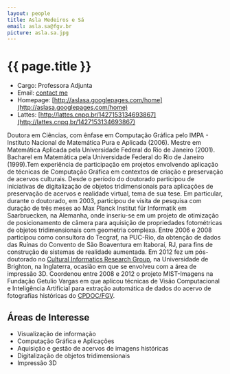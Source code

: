 ```yaml
---
layout: people
title: Asla Medeiros e Sá
email: asla.sa@fgv.br
picture: asla.sa.jpg
---
```


# {{ page.title }}

- Cargo: Professora Adjunta
- Email: <a href="mailto:{{ page.email | encode_email }}" title="contact me">contact me</a>
- Homepage: [http://aslasa.googlepages.com/home](http://aslasa.googlepages.com/home)
- Lattes: [http://lattes.cnpq.br/1427153134693867](http://lattes.cnpq.br/1427153134693867)

Doutora em Ciências, com ênfase em Computação Gráfica pelo IMPA -
Instituto Nacional de Matemática Pura e Aplicada (2006). Mestre em
Matemática Aplicada pela Universidade Federal do Rio de Janeiro
(2001). Bacharel em Matemática pela Universidade Federal do Rio de
Janeiro (1999).Tem experiência de participação em projetos envolvendo
aplicação de técnicas de Computação Gráfica em contextos de criação e
preservação de acervos culturais. Desde o período do doutorado
participou de iniciativas de digitalização de objetos tridimensionais
para aplicações de preservação de acervos e realidade virtual, tema de
sua tese. Em particular, durante o doutorado, em 2003, participou de
visita de pesquisa com duração de três meses ao Max Planck Institut
für Informatik em Saarbruecken, na Alemanha, onde inseriu-se em um
projeto de otimização de posicionamento de câmera para aquisição de
propriedades fotométricas de objetos tridimensionais com geometria
complexa. Entre 2006 e 2008 participou como consultora do Tecgraf, na
PUC-Rio, da obtenção de dados das Ruínas do Convento de São Boaventura
em Itaboraí, RJ, para fins de construção de sistemas de realidade
aumentada.  Em 2012 fez um pós-doutorado no
[Cultural Informatics Research Group](http://www.culturalinformatics.org.uk/),
na Universidade de Brighton, na Inglaterra, ocasião em que se envolveu
com a área de impressão 3D. Coordenou entre 2008 e 2012 o projeto
MIST-Imagens na Fundação Getulio Vargas em que aplicou técnicas de
Visão Computacional e Inteligência Artificial para extração automática
de dados do acervo de fotografias históricas do
[CPDOC/FGV](http://cpdoc.fgv.br/).

## Áreas de Interesse

- Visualização de informação
- Computação Gráfica e Aplicações
- Aquisição e gestão de acervos de imagens históricas
- Digitalização de objetos tridimensionais
- Impressão 3D
